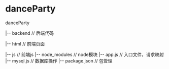 # danceParty
danceParty

|-- backend // 后端代码

|-- html // 前端页面

|-- js // 前端js
|-- node_modules // node模块
|-- app.js // 入口文件，请求映射
|-- mysql.js // 数据库操作
|-- package.json // 包管理
